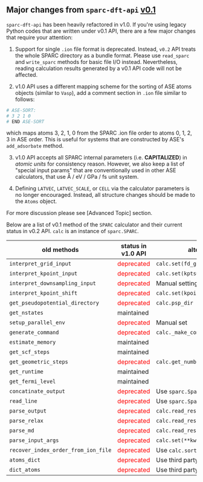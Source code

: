 ## Major changes from `sparc-dft-api` [v0.1](https://github.com/SPARC-X/sparc-dft-api/tree/eac557f214b402122a506f88f38c7a8767283503)

`sparc-dft-api` has been heavily refactored in v1.0. If you're using legacy Python codes
that are written under v0.1 API, there are a few major changes that require your attention:

1. Support for single `.ion` file format is deprecated. Instead, `v0.2` API treats the whole SPARC directory as a bundle format. Please use `read_sparc` and `write_sparc` methods for basic file I/O instead.
Nevertheless, reading calculation results generated by a v0.1 API code will not be affected.

2. v1.0 API uses a different mapping scheme for the sorting of ASE atoms objects (similar to `Vasp`), add a comment section in `.ion` file similar to follows:
```python
# ASE-SORT:
# 3 2 1 0
# END ASE-SORT
```
which maps atoms 3, 2, 1, 0 from the SPARC .ion file order to atoms 0, 1, 2, 3 in ASE order. This is useful for systems that are constructed by ASE's `add_adsorbate` method.

3. v1.0 API accepts all SPARC internal parameters (i.e. **CAPITALIZED**) in *atomic units* for consistency reason. 
However, we also keep a list of "special input params" that are conventionally used in other ASE calculators, that use Å / eV / GPa / fs unit system.

4. Defining `LATVEC`, `LATVEC_SCALE`, or `CELL` via the calculator parameters is no longer encouraged. Instead, all structure changes should be made to the `Atoms` object.

For more discussion please see [Advanced Topic] section.

Below are a list of v0.1 method of the `SPARC` calculator and their current status in v0.2 API. 
`calc` is an instance of `sparc.SPARC`.

|  old methods           | status in v1.0 API |     alternatives                   |
|------------------------|--------------------|------------------------------------|
| `interpret_grid_input` | <span style="color:red">deprecated</span>         | `calc.set(fd_grid=[20, 20, 20])`   |
| `interpret_kpoint_input` | <span style="color:red">deprecated</span>         | `calc.set(kpts=[3, 3, 3])`   |
| `interpret_downsampling_input` | <span style="color:red">deprecated</span>   | Manual setting not recommended |
| `interpret_kpoint_shift` | <span style="color:red">deprecated</span> | `calc.set(kpoint_shift=[0, 0, 0])` |
| `get_pseudopotential_directory` | <span style="color:red">deprecated</span> | `calc.psp_dir` |
| `get_nstates`          | maintained     |            |
| `setup_parallel_env` | <span style="color:red">deprecated</span> | Manual set |
| `generate_command` | <span style="color:red">deprecated</span> | `calc._make_command()` |
| `estimate_memory` | maintained | |
| `get_scf_steps` | maintained | |
| `get_geometric_steps` | <span style="color:red">deprecated</span> | `calc.get_number_of_ionic_steps()`|
| `get_runtime` | maintained | |
| `get_fermi_level` | maintained | |
| `concatinate_output` | <span style="color:red">deprecated</span> | Use `sparc.SparcBundle` instead |
| `read_line` | <span style="color:red">deprecated</span> | Use `sparc.SparcBundle` instead |
| `parse_output` | <span style="color:red">deprecated</span> | `calc.read_results()` |
| `parse_relax` | <span style="color:red">deprecated</span> | `calc.read_results()` |
| `parse_md` | <span style="color:red">deprecated</span> | `calc.read_results()` |
| `parse_input_args` | <span style="color:red">deprecated</span> | `calc.set(**kwargs)` |
| `recover_index_order_from_ion_file` | <span style="color:red">deprecated</span> | Use `calc.sort` and `calc.resort` |
| `atoms_dict` | <span style="color:red">deprecated</span> | Use third party library like `bson` |
| `dict_atoms` | <span style="color:red">deprecated</span> | Use third party library like `bson` |
